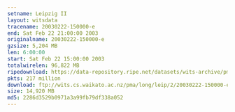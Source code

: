 ```yaml
---
setname: Leipzig II
layout: witsdata
tracename: 20030222-150000-e
end: Sat Feb 22 21:00:00 2003
originalname: 20030222-150000-e
gzsize: 5,204 MB
len: 6:00:00
start: Sat Feb 22 15:00:00 2003
totalwirelen: 96,822 MB
ripedownload: https://data-repository.ripe.net/datasets/wits-archive/pma/long/leip/2/20030222-150000-e.gz
pkts: 217 million
download: ftp://wits.cs.waikato.ac.nz/pma/long/leip/2/20030222-150000-e.gz
size: 14,920 MB
md5: 2286d3529b0971a3a99fb79df338a052
---
```

